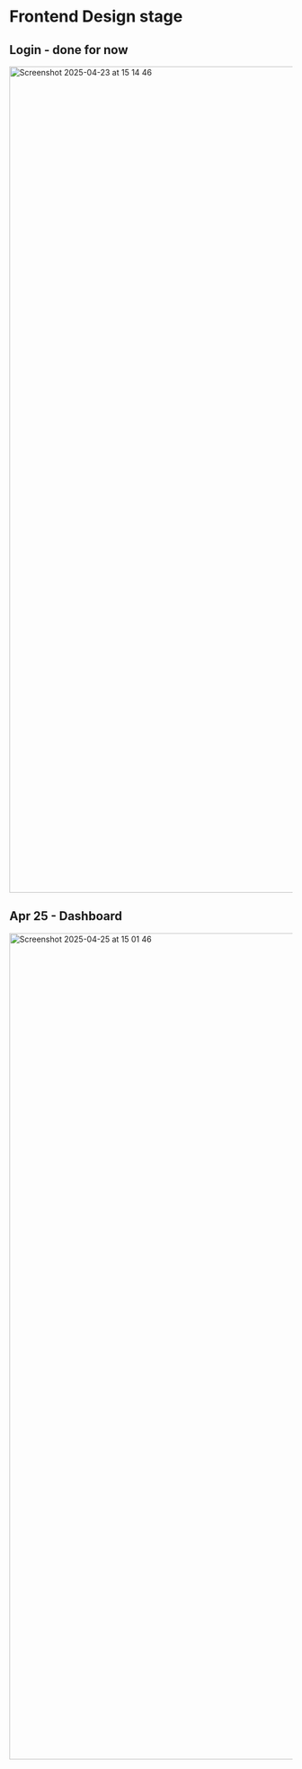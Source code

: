 # Frontend Design stage  
## Login - done for now  
<img width="1470" alt="Screenshot 2025-04-23 at 15 14 46" src="https://github.com/user-attachments/assets/1ff989af-eb18-4b9d-b256-3eb02806cfa8" />
  
## Apr 25 - Dashboard
<img width="1470" alt="Screenshot 2025-04-25 at 15 01 46" src="https://github.com/user-attachments/assets/91df45ee-da84-47e0-ad22-0eca06854833" />

